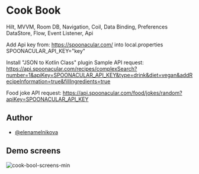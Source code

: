 # Cook Book
Hilt, MVVM, Room DB, Navigation, Coil, Data Binding, Preferences DataStore, Flow, Event Listener, Api

Add Api key from: https://spoonacular.com/
into local.properties SPOONACULAR_API_KEY="key"

Install "JSON to Kotlin Class" plugin
Sample API request: https://api.spoonacular.com/recipes/complexSearch?number=1&apiKey=SPOONACULAR_API_KEY&type=drink&diet=vegan&addRecipeInformation=true&fillIngredients=true

Food joke API request: https://api.spoonacular.com/food/jokes/random?apiKey=SPOONACULAR_API_KEY

## Author

- [@elenamelnikova](https://github.com/canadianExperience)


## Demo screens


![cook-bool-screens-min](https://user-images.githubusercontent.com/45378000/157111689-7d53f27d-7186-4707-9070-4fcd775e19db.png)
